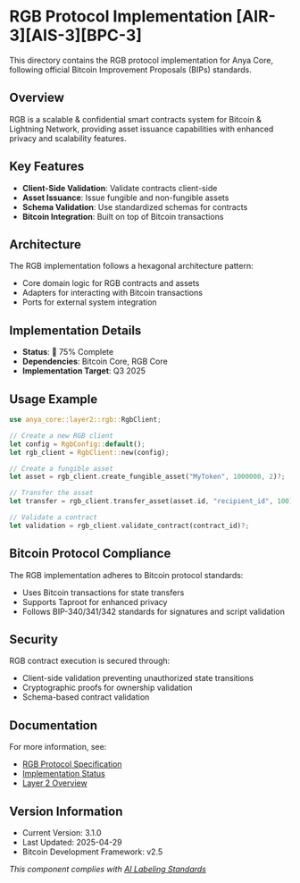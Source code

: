 # RGB Protocol Implementation [AIR-3][AIS-3][BPC-3]

This directory contains the RGB protocol implementation for Anya Core, following official Bitcoin Improvement Proposals (BIPs) standards.

## Overview

RGB is a scalable & confidential smart contracts system for Bitcoin & Lightning Network, providing asset issuance capabilities with enhanced privacy and scalability features.

## Key Features

- **Client-Side Validation**: Validate contracts client-side
- **Asset Issuance**: Issue fungible and non-fungible assets
- **Schema Validation**: Use standardized schemas for contracts
- **Bitcoin Integration**: Built on top of Bitcoin transactions

## Architecture

The RGB implementation follows a hexagonal architecture pattern:

- Core domain logic for RGB contracts and assets
- Adapters for interacting with Bitcoin transactions
- Ports for external system integration

## Implementation Details

- **Status**: 🔄 75% Complete
- **Dependencies**: Bitcoin Core, RGB Core
- **Implementation Target**: Q3 2025

## Usage Example

```rust
use anya_core::layer2::rgb::RgbClient;

// Create a new RGB client
let config = RgbConfig::default();
let rgb_client = RgbClient::new(config);

// Create a fungible asset
let asset = rgb_client.create_fungible_asset("MyToken", 1000000, 2)?;

// Transfer the asset
let transfer = rgb_client.transfer_asset(asset.id, "recipient_id", 100)?;

// Validate a contract
let validation = rgb_client.validate_contract(contract_id)?;
```

## Bitcoin Protocol Compliance

The RGB implementation adheres to Bitcoin protocol standards:

- Uses Bitcoin transactions for state transfers
- Supports Taproot for enhanced privacy
- Follows BIP-340/341/342 standards for signatures and script validation

## Security

RGB contract execution is secured through:

- Client-side validation preventing unauthorized state transitions
- Cryptographic proofs for ownership validation
- Schema-based contract validation

## Documentation

For more information, see:

- [RGB Protocol Specification](https://rgb-org.github.io/spec/)
- [Implementation Status](../../../../docs/IMPLEMENTATION_MILESTONES.md)
- [Layer 2 Overview](../../../../docs/architecture/OVERVIEW.md)

## Version Information

- Current Version: 3.1.0
- Last Updated: 2025-04-29
- Bitcoin Development Framework: v2.5

*This component complies with [AI Labeling Standards](../../../../docs/standards/AI_LABELING.md)* 